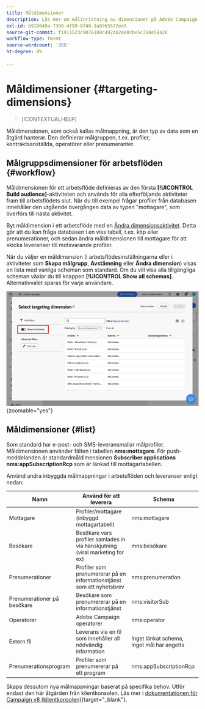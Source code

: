 ```yaml
---
title: Måldimensioner
description: Läs mer om målinriktning av dimensioner på Adobe Campaign Web
exl-id: b910649a-7300-4f99-8f40-3a8965572ee9
source-git-commit: f1911523c9076188c492da24e0cbe5c760e58a28
workflow-type: tm+mt
source-wordcount: '355'
ht-degree: 0%

---
```


# Måldimensioner {#targeting-dimensions}

>[!CONTEXTUALHELP]
>
Måldimensionen, som också kallas målmappning, är den typ av data som en åtgärd hanterar. Den definierar målgruppen, t.ex. profiler, kontraktsanställda, operatörer eller prenumeranter.

## Målgruppsdimensioner för arbetsflöden {#workflow}

Måldimensionen för ett arbetsflöde definieras av den första **[!UICONTROL Build audience]**-aktiviteten och används för alla efterföljande aktiviteter fram till arbetsflödets slut. När du till exempel frågar profiler från databasen innehåller den utgående övergången data av typen &quot;mottagare&quot;, som överförs till nästa aktivitet.

Byt måldimension i ett arbetsflöde med en [Ändra dimensionsaktivitet](../workflows/activities/change-dimension.md). Detta gör att du kan fråga databasen i en viss tabell, t.ex. köp eller prenumerationer, och sedan ändra måldimensionen till mottagare för att skicka leveranser till motsvarande profiler.

När du väljer en måldimension (i arbetsflödesinställningarna eller i aktiviteter som **Skapa målgrupp**, **Avstämning** eller **Ändra dimension**) visas en lista med vanliga scheman som standard. Om du vill visa alla tillgängliga scheman växlar du till knappen **[!UICONTROL Show all schemas]**. Alternativvalet sparas för varje användare.

![Skärmbild som visar gränssnittet för måldimensionen med knappen Visa alla scheman aktiverad.](assets/targeting-dimension-show-all.png){zoomable="yes"}

## Måldimensioner {#list}

Som standard har e-post- och SMS-leveransmallar målprofiler. Måldimensionen använder fälten i tabellen **nms:mottagare**. För push-meddelanden är standardmåldimensionen **Subscriber applications nms:appSubscriptionRcp** som är länkad till mottagartabellen.

Använd andra inbyggda målmappningar i arbetsflöden och leveranser enligt nedan:

| Namn | Använd för att leverera | Schema |
|-----------------------|-------------------------------------------------------|-------------------------|
| Mottagare | Profiler/mottagare (inbyggd mottagartabell) | nms:mottagare |
| Besökare | Besökare vars profiler samlades in via hänskjutning (viral marketing for ex) | mns:besökare |
| Prenumerationer | Profiler som prenumererar på en informationstjänst som ett nyhetsbrev | nms:prenumeration |
| Prenumerationer på besökare | Besökare som prenumererar på en informationstjänst | nms:visitorSub |
| Operatorer | Adobe Campaign operatorer | nms:operator |
| Extern fil | Leverans via en fil som innehåller all nödvändig information | Inget länkat schema, inget mål har angetts |
| Prenumerationsprogram | Profiler som prenumererar på ett program | nms:appSubscriptionRcp |

Skapa dessutom nya målmappningar baserat på specifika behov. Utför endast den här åtgärden från klientkonsolen. Läs mer i [dokumentationen för Campaign v8 (klientkonsolen)](https://experienceleague.adobe.com/docs/campaign/campaign-v8/audience/add-profiles/target-mappings.html#new-mapping){target="_blank"}.